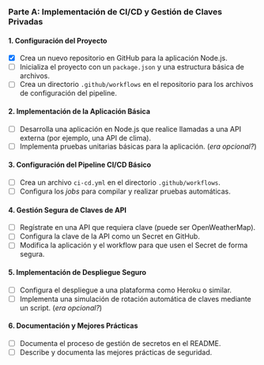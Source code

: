 ### Parte A: Implementación de CI/CD y Gestión de Claves Privadas

#### 1. Configuración del Proyecto
   - [x] Crea un nuevo repositorio en GitHub para la aplicación Node.js.
   - [ ] Inicializa el proyecto con un `package.json` y una estructura básica de archivos.
   - [ ] Crea un directorio `.github/workflows` en el repositorio para los archivos de configuración del pipeline.

#### 2. Implementación de la Aplicación Básica
   - [ ] Desarrolla una aplicación en Node.js que realice llamadas a una API externa (por ejemplo, una API de clima).
   - [ ] Implementa pruebas unitarias básicas para la aplicación. (*era opcional?*)

#### 3. Configuración del Pipeline CI/CD Básico
   - [ ] Crea un archivo `ci-cd.yml` en el directorio `.github/workflows`.
   - [ ] Configura los *jobs* para compilar y realizar pruebas automáticas.

#### 4. Gestión Segura de Claves de API
   - [ ] Regístrate en una API que requiera clave (puede ser OpenWeatherMap).
   - [ ] Configura la clave de la API como un Secret en GitHub.
   - [ ] Modifica la aplicación y el workflow para que usen el Secret de forma segura.

#### 5. Implementación de Despliegue Seguro
   - [ ] Configura el despliegue a una plataforma como Heroku o similar.
   - [ ] Implementa una simulación de rotación automática de claves mediante un script. (*era opcional?*)

#### 6. Documentación y Mejores Prácticas
   - [ ] Documenta el proceso de gestión de secretos en el README.
   - [ ] Describe y documenta las mejores prácticas de seguridad.